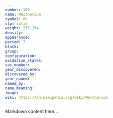 ```yaml
---
number: 109
name: Meitnerium
symbol: Mt
stp: solid
weight: 277.154
density:
appearance:
period: 7
block:
group:
configuration:
oxidation_states:
cas_number:
year_discovered:
discovered_by:
year_named:
named_by:
name_meaning:
image:
wiki: https://en.wikipedia.org/wiki/Meitnerium
---
```


Markdown content here...
